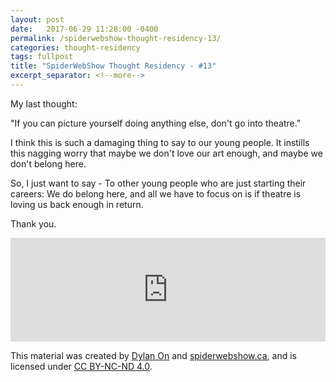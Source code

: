 ```yaml
---
layout: post
date:   2017-06-29 11:28:00 -0400
permalink: /spiderwebshow-thought-residency-13/
categories: thought-residency
tags: fullpost
title: "SpiderWebShow Thought Residency - #13"
excerpt_separator: <!--more-->
---
```


My last thought:

"If you can picture yourself doing anything else, don't go into theatre."

I think this is such a damaging thing to say to our young people. It instills this nagging worry that maybe we don't love our art enough, and maybe we don't belong here.

So, I just want to say - To other young people who are just starting their careers: We do belong here, and all we have to focus on is if theatre is loving us back enough in return.

Thank you.

<!--more-->

<iframe width="100%" height="166" scrolling="no" frameborder="no" src="https://w.soundcloud.com/player/?url=https%3A//api.soundcloud.com/tracks/330733938&amp;color=ff5500&amp;auto_play=false&amp;hide_related=false&amp;show_comments=true&amp;show_user=true&amp;show_reposts=false"></iframe>

<p class="small">
  This material was created by <a href="https://dylanon.com/">Dylan On</a> and <a href="https://spiderwebshow.ca/">spiderwebshow.ca</a>, 
  and is licensed under <a href="https://creativecommons.org/licenses/by-nc-nd/4.0/">CC BY-NC-ND 4.0</a>.
</p>